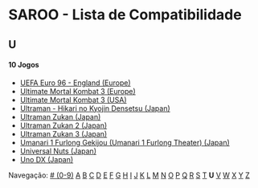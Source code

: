 # SAROO - Lista de Compatibilidade

## U

#### 10 Jogos

- [UEFA Euro 96 - England (Europe)](../../../Regions/Retails/Europe/MK-81180/01/README.md)
- [Ultimate Mortal Kombat 3 (Europe)](../../../Regions/Retails/Europe/T-25403H/01/README.md)
- [Ultimate Mortal Kombat 3 (USA)](../../../Regions/Retails/USA/T-9701H/01/README.md)
- [Ultraman - Hikari no Kyojin Densetsu (Japan)](../../../Regions/Retails/Japan/T-13308G/01/README.md)
- [Ultraman Zukan (Japan)](../../../Regions/Retails/Japan/T-25501G/01/README.md)
- [Ultraman Zukan 2 (Japan)](../../../Regions/Retails/Japan/T-25502G/01/README.md)
- [Ultraman Zukan 3 (Japan)](../../../Regions/Retails/Japan/T-25505G/01/README.md)
- [Umanari 1 Furlong Gekijou (Umanari 1 Furlong Theater) (Japan)](../../../Regions/Retails/Japan/T-35001G/01/README.md)
- [Universal Nuts (Japan)](../../../Regions/Retails/Japan/T-36202G/01/README.md)
- [Uno DX (Japan)](../../../Regions/Retails/Japan/T-26414G/01/README.md)

Navegação:
[# (0-9)](./09.md) [A](./A.md) [B](./B.md) [C](./C.md) [D](./D.md) [E](./E.md) [F](./F.md) [G](./G.md) [H](./H.md) [I](./I.md) [J](./J.md) [K](./K.md) [L](./L.md) [M](./M.md) [N](./N.md) [O](./O.md) [P](./P.md) [Q](./Q.md) [R](./R.md) [S](./S.md) [T](./T.md) **U** [V](./V.md) [W](./W.md) [X](./X.md) [Y](./Y.md) [Z](./Z.md)
